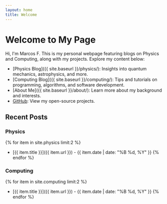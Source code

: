 ```yaml
---
layout: home
title: Welcome
---
```

# Welcome to My Page

Hi, I'm Marcos F. This is my personal webpage featuring blogs on Physics and Computing, along with my projects. Explore my content below:

- [Physics Blog]({{ site.baseurl }}/physics/): Insights into quantum mechanics, astrophysics, and more.
- [Computing Blog]({{ site.baseurl }}/computing/): Tips and tutorials on programming, algorithms, and software development.
- [About Me]({{ site.baseurl }}/about/): Learn more about my background and interests.
- [GitHub](https://github.com/marc029github): View my open-source projects.

## Recent Posts

### Physics
{% for item in site.physics limit:2 %}
- [{{ item.title }}]({{ item.url }}) - {{ item.date | date: "%B %d, %Y" }}
{% endfor %}

### Computing
{% for item in site.computing limit:2 %}
- [{{ item.title }}]({{ item.url }}) - {{ item.date | date: "%B %d, %Y" }}
{% endfor %}
